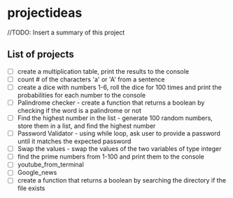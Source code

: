# projectideas
//TODO: Insert a summary of this project


## List of projects
- [ ] create a multiplication table, print the results to the console
- [ ] count # of the characters 'a' or 'A' from a sentence
- [ ] create a dice with numbers 1-6, roll the dice for 100 times and print the probabilities for each number to the console
- [ ] Palindrome checker - create a function that returns a boolean by checking if the word is a palindrome or not
- [ ] Find the highest number in the list - generate 100 random numbers, store them in a list, and find the highest number
- [ ] Password Validator - using while loop, ask user to provide a password until it matches the expected password
- [ ] Swap the values - swap the values of the two variables of type integer
- [ ] find the prime numbers from 1-100 and print them to the console
- [ ] youtube_from_terminal
- [ ] Google_news
- [ ] create a function that returns a boolean by searching the directory if the file exists
